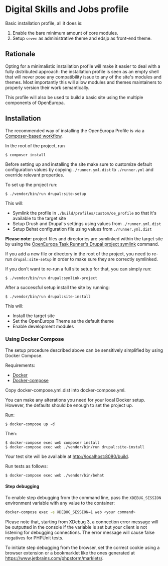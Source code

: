 # Digital Skills and Jobs profile

Basic installation profile, all it does is:

1. Enable the bare minimum amount of core modules.
2. Setup `seven` as administrative theme and edsjp as front-end theme.

## Rationale

Opting for a minimalistic installation profile will make it easier to deal with a fully distributed approach: the
installation profile is seen as an empty shell that will never pose any compatibility issue to any of the site's modules
and themes. Most importantly this will allow modules and themes maintainers to properly version their work semantically.

This profile will also be used to build a basic site using the multiple components of OpenEuropa.

## Installation

The recommended way of installing the OpenEuropa Profile is via a [Composer-based workflow][2].

In the root of the project, run

```
$ composer install
```

Before setting up and installing the site make sure to customize default configuration values by copying `./runner.yml.dist`
to `./runner.yml` and override relevant properties.

To set up the project run:

```
$ ./vendor/bin/run drupal:site-setup
```

This will:

- Symlink the profile in `./build/profiles/custom/oe_profile` so that it's available to the target site
- Setup Drush and Drupal's settings using values from `./runner.yml.dist`
- Setup Behat configuration file using values from `./runner.yml.dist`

**Please note:** project files and directories are symlinked within the target site by using the
[OpenEuropa Task Runner's Drupal project symlink](https://github.com/openeuropa/task-runner-drupal-project-symlink)
command.

If you add a new file or directory in the root of the project, you need to re-run `drupal:site-setup` in order to make
sure they are correctly symlinked.

If you don't want to re-run a full site setup for that, you can simply run:

```
$ ./vendor/bin/run drupal:symlink-project
```

After a successful setup install the site by running:

```
$ ./vendor/bin/run drupal:site-install
```

This will:

- Install the target site
- Set the OpenEuropa Theme as the default theme
- Enable development modules

### Using Docker Compose

The setup procedure described above can be sensitively simplified by using Docker Compose.

Requirements:

- [Docker][3]
- [Docker-compose][4]

Copy docker-compose.yml.dist into docker-compose.yml.

You can make any alterations you need for your local Docker setup. However, the defaults should be enough to set the project up.

Run:

```
$ docker-compose up -d
```

Then:

```
$ docker-compose exec web composer install
$ docker-compose exec web ./vendor/bin/run drupal:site-install
```

Your test site will be available at [http://localhost:8080/build](http://localhost:8080/build).

Run tests as follows:

```
$ docker-compose exec web ./vendor/bin/behat
```

#### Step debugging

To enable step debugging from the command line, pass the `XDEBUG_SESSION` environment variable with any value to
the container:

```bash
docker-compose exec -e XDEBUG_SESSION=1 web <your command>
```

Please note that, starting from XDebug 3, a connection error message will be outputted in the console if the variable is
set but your client is not listening for debugging connections. The error message will cause false negatives for PHPUnit
tests.

To initiate step debugging from the browser, set the correct cookie using a browser extension or a bookmarklet
like the ones generated at https://www.jetbrains.com/phpstorm/marklets/.

[1]: https://github.com/openeuropa/oe_theme/releases
[2]: https://www.drupal.org/docs/develop/using-composer/using-composer-to-manage-drupal-site-dependencies#managing-contributed
[3]: https://www.docker.com/get-docker
[4]: https://docs.docker.com/compose
